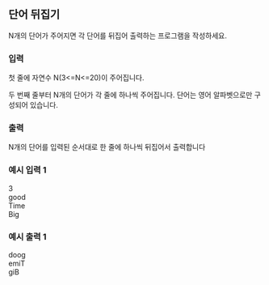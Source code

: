 ## 단어 뒤집기
N개의 단어가 주어지면 각 단어를 뒤집어 출력하는 프로그램을 작성하세요.

### 입력
첫 줄에 자연수 N(3<=N<=20)이 주어집니다.

두 번째 줄부터 N개의 단어가 각 줄에 하나씩 주어집니다. 단어는 영어 알파벳으로만 구성되어 있습니다.

### 출력
N개의 단어를 입력된 순서대로 한 줄에 하나씩 뒤집어서 출력합니다

### 예시 입력 1 
3     
good                  
Time              
Big            

### 예시 출력 1
doog      
emiT            
giB              